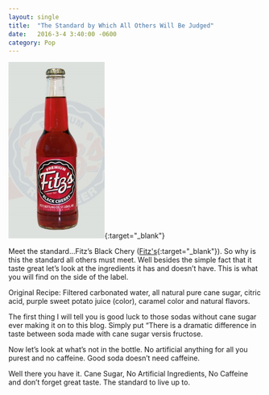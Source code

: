 ```yaml
---
layout: single
title:  "The Standard by Which All Others Will Be Judged"
date:   2016-3-4 3:40:00 -0600
category: Pop
---
```


[![Image](/assets/images/fitzs-black-cherry.jpg "Fitz's")](https://fitzsrootbeer.com/){:target="_blank"}

Meet the standard…Fitz’s Black Chery ([Fitz's](https://fitzsrootbeer.com/ "Fitz's"){:target="_blank"}).  So why is this the standard all others must meet.  Well besides the simple fact that it taste great let’s look at the ingredients it has and doesn’t have.  This is what you will find on the side of the label.

Original Recipe: Filtered carbonated water, all natural pure cane sugar, citric acid, purple sweet potato juice (color), caramel color and natural flavors.

The first thing I will tell you is good luck to those sodas without cane sugar ever making it on to this blog.  Simply put “There is a dramatic difference in taste between soda made with cane sugar versis fructose.

Now let’s look at what’s not in the bottle.  No artificial anything for all you purest and no caffeine.  Good soda doesn’t need caffeine.

Well there you have it.  Cane Sugar, No Artificial Ingredients, No Caffeine and don’t forget great taste.  The standard to live up to.